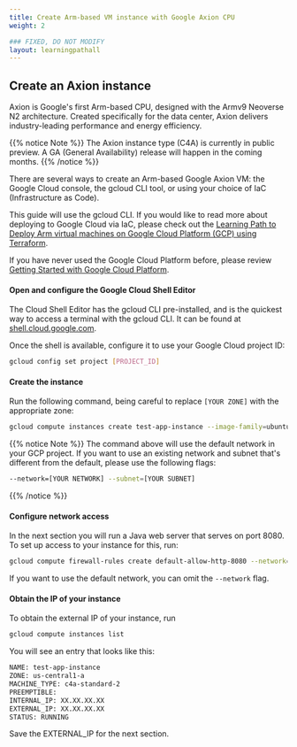 ```yaml
---
title: Create Arm-based VM instance with Google Axion CPU
weight: 2

### FIXED, DO NOT MODIFY
layout: learningpathall
---
```


## Create an Axion instance

Axion is Google's first Arm-based CPU, designed with the Armv9 Neoverse N2 architecture. Created specifically for the data center, Axion delivers industry-leading performance and energy efficiency.

{{% notice Note %}}
The Axion instance type (C4A) is currently in public preview. A GA (General Availability) release will happen in the coming months.
{{% /notice %}}

There are several ways to create an Arm-based Google Axion VM: the Google Cloud console, the gcloud CLI tool, or using your choice of IaC (Infrastructure as Code).

This guide will use the gcloud CLI. If you would like to read more about deploying to Google Cloud via IaC, please check out the [Learning Path to Deploy Arm virtual machines on Google Cloud Platform (GCP) using Terraform](https://learn.arm.com/learning-paths/servers-and-cloud-computing/gcp/).

If you have never used the Google Cloud Platform before, please review [Getting Started with Google Cloud Platform](https://learn.arm.com/learning-paths/servers-and-cloud-computing/csp/google/).

#### Open and configure the Google Cloud Shell Editor

The Cloud Shell Editor has the gcloud CLI pre-installed, and is the quickest way to access a terminal with the gcloud CLI. It can be found at [shell.cloud.google.com](https://shell.cloud.google.com/).

Once the shell is available, configure it to use your Google Cloud project ID:

```bash
gcloud config set project [PROJECT_ID]
```
#### Create the instance

Run the following command, being careful to replace `[YOUR ZONE]` with the appropriate zone:

```bash
gcloud compute instances create test-app-instance --image-family=ubuntu-2404-lts-arm64  --image-project=ubuntu-os-cloud  --machine-type=c4a-standard-2 --scopes userinfo-email,cloud-platform  --zone [YOUR ZONE] --tags http-server
```

{{% notice Note %}}
The command above will use the default network in your GCP project. If you want to use an existing network and subnet that's different from the default, please use the following flags:

```bash
--network=[YOUR NETWORK] --subnet=[YOUR SUBNET]
```
{{% /notice %}}

#### Configure network access

In the next section you will run a Java web server that serves on port 8080. To set up access to your instance for this, run:

```bash
gcloud compute firewall-rules create default-allow-http-8080 --network=[YOUR NETWORK] --allow tcp:8080 --source-ranges 0.0.0.0/0 --target-tags http-server --description "Allow port 8080 access to http-server"
```

If you want to use the default network, you can omit the `--network` flag.

#### Obtain the IP of your instance

To obtain the external IP of your instance, run

```bash
gcloud compute instances list
```

You will see an entry that looks like this:

```bash
NAME: test-app-instance
ZONE: us-central1-a
MACHINE_TYPE: c4a-standard-2
PREEMPTIBLE: 
INTERNAL_IP: XX.XX.XX.XX
EXTERNAL_IP: XX.XX.XX.XX
STATUS: RUNNING
```

Save the EXTERNAL_IP for the next section.
